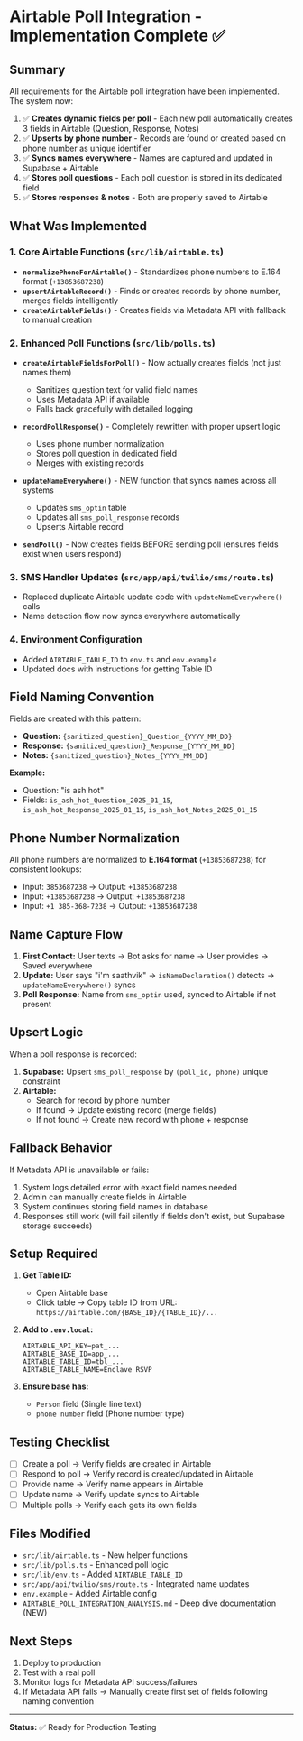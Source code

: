 # Airtable Poll Integration - Implementation Complete ✅

## Summary

All requirements for the Airtable poll integration have been implemented. The system now:

1. ✅ **Creates dynamic fields per poll** - Each new poll automatically creates 3 fields in Airtable (Question, Response, Notes)
2. ✅ **Upserts by phone number** - Records are found or created based on phone number as unique identifier
3. ✅ **Syncs names everywhere** - Names are captured and updated in Supabase + Airtable
4. ✅ **Stores poll questions** - Each poll question is stored in its dedicated field
5. ✅ **Stores responses & notes** - Both are properly saved to Airtable

## What Was Implemented

### 1. Core Airtable Functions (`src/lib/airtable.ts`)

- **`normalizePhoneForAirtable()`** - Standardizes phone numbers to E.164 format (`+13853687238`)
- **`upsertAirtableRecord()`** - Finds or creates records by phone number, merges fields intelligently
- **`createAirtableFields()`** - Creates fields via Metadata API with fallback to manual creation

### 2. Enhanced Poll Functions (`src/lib/polls.ts`)

- **`createAirtableFieldsForPoll()`** - Now actually creates fields (not just names them)
  - Sanitizes question text for valid field names
  - Uses Metadata API if available
  - Falls back gracefully with detailed logging
  
- **`recordPollResponse()`** - Completely rewritten with proper upsert logic
  - Uses phone number normalization
  - Stores poll question in dedicated field
  - Merges with existing records
  
- **`updateNameEverywhere()`** - NEW function that syncs names across all systems
  - Updates `sms_optin` table
  - Updates all `sms_poll_response` records
  - Upserts Airtable record

- **`sendPoll()`** - Now creates fields BEFORE sending poll (ensures fields exist when users respond)

### 3. SMS Handler Updates (`src/app/api/twilio/sms/route.ts`)

- Replaced duplicate Airtable update code with `updateNameEverywhere()` calls
- Name detection flow now syncs everywhere automatically

### 4. Environment Configuration

- Added `AIRTABLE_TABLE_ID` to `env.ts` and `env.example`
- Updated docs with instructions for getting Table ID

## Field Naming Convention

Fields are created with this pattern:
- **Question:** `{sanitized_question}_Question_{YYYY_MM_DD}`
- **Response:** `{sanitized_question}_Response_{YYYY_MM_DD}`
- **Notes:** `{sanitized_question}_Notes_{YYYY_MM_DD}`

**Example:**
- Question: "is ash hot"
- Fields: `is_ash_hot_Question_2025_01_15`, `is_ash_hot_Response_2025_01_15`, `is_ash_hot_Notes_2025_01_15`

## Phone Number Normalization

All phone numbers are normalized to **E.164 format** (`+13853687238`) for consistent lookups:
- Input: `3853687238` → Output: `+13853687238`
- Input: `+13853687238` → Output: `+13853687238`
- Input: `+1 385-368-7238` → Output: `+13853687238`

## Name Capture Flow

1. **First Contact:** User texts → Bot asks for name → User provides → Saved everywhere
2. **Update:** User says "i'm saathvik" → `isNameDeclaration()` detects → `updateNameEverywhere()` syncs
3. **Poll Response:** Name from `sms_optin` used, synced to Airtable if not present

## Upsert Logic

When a poll response is recorded:

1. **Supabase:** Upsert `sms_poll_response` by `(poll_id, phone)` unique constraint
2. **Airtable:** 
   - Search for record by phone number
   - If found → Update existing record (merge fields)
   - If not found → Create new record with phone + response

## Fallback Behavior

If Metadata API is unavailable or fails:

1. System logs detailed error with exact field names needed
2. Admin can manually create fields in Airtable
3. System continues storing field names in database
4. Responses still work (will fail silently if fields don't exist, but Supabase storage succeeds)

## Setup Required

1. **Get Table ID:**
   - Open Airtable base
   - Click table → Copy table ID from URL: `https://airtable.com/{BASE_ID}/{TABLE_ID}/...`
   
2. **Add to `.env.local`:**
   ```env
   AIRTABLE_API_KEY=pat_...
   AIRTABLE_BASE_ID=app_...
   AIRTABLE_TABLE_ID=tbl_...
   AIRTABLE_TABLE_NAME=Enclave RSVP
   ```

3. **Ensure base has:**
   - `Person` field (Single line text)
   - `phone number` field (Phone number type)

## Testing Checklist

- [ ] Create a poll → Verify fields are created in Airtable
- [ ] Respond to poll → Verify record is created/updated in Airtable
- [ ] Provide name → Verify name appears in Airtable
- [ ] Update name → Verify update syncs to Airtable
- [ ] Multiple polls → Verify each gets its own fields

## Files Modified

- `src/lib/airtable.ts` - New helper functions
- `src/lib/polls.ts` - Enhanced poll logic
- `src/lib/env.ts` - Added `AIRTABLE_TABLE_ID`
- `src/app/api/twilio/sms/route.ts` - Integrated name updates
- `env.example` - Added Airtable config
- `AIRTABLE_POLL_INTEGRATION_ANALYSIS.md` - Deep dive documentation (NEW)

## Next Steps

1. Deploy to production
2. Test with a real poll
3. Monitor logs for Metadata API success/failures
4. If Metadata API fails → Manually create first set of fields following naming convention

---

**Status:** ✅ Ready for Production Testing

